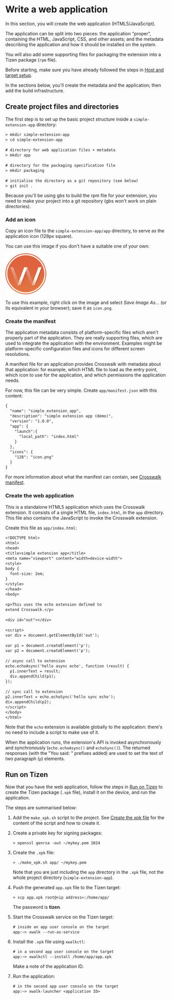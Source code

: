 # Write a web application

In this section, you will create the web application (HTML5/JavaScript).

The application can be split into two pieces: the application "proper", containing the HTML, JavaScript, CSS, and other assets; and the metadata describing the application and how it should be installed on the system.

You will also add some supporting files for packaging the extension into a Tizen package (`rpm` file).

Before starting, make sure you have already followed the steps in [Host and target setup](#documentation/Tizen_IVI_extensions/Host_and_target_setup).

In the sections below, you'll create the metadata and the application; then add the build infrastructure.

## Create project files and directories

The first step is to set up the basic project structure inside a `simple-extension-app` directory:

    > mkdir simple-extension-app
    > cd simple-extension-app

    # directory for web application files + metadata
    > mkdir app

    # directory for the packaging specification file
    > mkdir packaging

    # initialise the directory as a git repository (see below)
    > git init .

Because you'll be using gbs to build the rpm file for your extension, you need to make your project into a git repository (gbs won't work on plain directories).

### Add an icon

Copy an icon file to the `simple-extension-app/app` directory, to serve as the application icon (128px square).

You can use this image if you don't have a suitable one of your own:

<img src="assets/icon.png">

To use this example, right click on the image and select <em>Save Image As...</em> (or its equivalent in your browser); save it as `icon.png`.

### Create the manifest

The application metadata consists of platform-specific files which aren't properly part of the application. They are really supporting files, which are used to integrate the application with the environment. Examples might be platform-specific configuration files and icons for different screen resolutions.

A manifest file for an application provides Crosswalk with metadata about that application: for example, which HTML file to load as the entry point, which icon to use for the application, and which permissions the application needs.

For now, this file can be very simple. Create `app/manifest.json` with this content:

    {
      "name": "simple_extension_app",
      "description": "simple extension app (demo)",
      "version": "1.0.0",
      "app": {
        "launch":{
          "local_path": "index.html"
        }
      },
      "icons": {
        "128": "icon.png"
      }
    }

For more information about what the manifest can contain, see [Crosswalk manifest](#wiki/Crosswalk-manifest).

### Create the web application

This is a standalone HTML5 application which uses the Crosswalk extension. It consists of a single HTML file, `index.html`, in the `app` directory. This file also contains the JavaScript to invoke the Crosswalk extension.

Create this file as `app/index.html`:

    <!DOCTYPE html>
    <html>
    <head>
    <title>simple extension app</title>
    <meta name="viewport" content="width=device-width">
    <style>
    body {
      font-size: 2em;
    }
    </style>
    </head>
    <body>

    <p>This uses the echo extension defined to
    extend Crosswalk.</p>

    <div id="out"></div>

    <script>
    var div = document.getElementById('out');

    var p1 = document.createElement('p');
    var p2 = document.createElement('p');

    // async call to extension
    echo.echoAsync('hello async echo', function (result) {
      p1.innerText = result;
      div.appendChild(p1);
    });

    // sync call to extension
    p2.innerText = echo.echoSync('hello sync echo');
    div.appendChild(p2);
    </script>
    </body>
    </html>

Note that the `echo` extension is available globally to the application: there's no need to include a script to make use of it.

When the application runs, the extension's API is invoked asynchronously and synchronously (`echo.echoAsync()` and `echoSync()`). The returned responses (with the "You said: " prefixes added) are used to set the text of two paragraph (`p`) elements.

## Run on Tizen

Now that you have the web application, follow the steps in [Run on Tizen](#documentation/getting_started/Run_on_Tizen) to create the Tizen package (`.xpk` file), install it on the device, and run the application.

The steps are summarised below:

1.  Add the `make_xpk.sh` script to the project. See [Create the xpk file](#documentation/getting_started/Run_on_Tizen/Create-the-xpk-file) for the content of the script and how to create it.

2.  Create a private key for signing packages:

        > openssl genrsa -out ~/mykey.pem 1024

3.  Create the `.xpk` file:

        > ./make_xpk.sh app/ ~/mykey.pem

    Note that you are just including the `app` directory in the `.xpk` file, not the whole project directory (`simple-extension-app`).

4.  Push the generated `app.xpk` file to the Tizen target:

        > scp app.xpk root@<ip address>:/home/app/

    The password is **tizen**.

5.  Start the Crosswalk service on the Tizen target:

        # inside an app user console on the target
        app:~> xwalk --run-as-service

6.  Install the `.xpk` file using `xwalkctl`:

        # in a second app user console on the target
        app:~> xwalkctl --install /home/app/app.xpk

    Make a note of the application ID.

7.  Run the application:

        # in the second app user console on the target
        app:~> xwalk-launcher <application ID>
